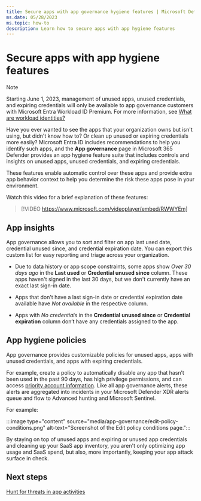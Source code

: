 ```yaml
---
title: Secure apps with app governance hygiene features | Microsoft Defender for Cloud Apps
ms.date: 05/28/2023
ms.topic: how-to
description: Learn how to secure apps with app hygiene features
---
```



# Secure apps with app hygiene features

> [!NOTE]
> Starting June 1, 2023, management of unused apps, unused credentials, and expiring credentials will only be available to app governance customers with Microsoft Entra Workload ID Premium. For more information, see [What are workload identities?](/azure/active-directory/workload-identities/workload-identities-overview)

Have you ever wanted to see the apps that your organization owns but isn't using, but didn't know how to? Or clean up unused or expiring credentials more easily? Microsoft Entra ID includes recommendations to help you identify such apps, and the **App governance** page in Microsoft 365 Defender provides an app hygiene feature suite that includes controls and insights on unused apps, unused credentials, and expiring credentials. 

These features enable automatic control over these apps and provide extra app behavior context to help you determine the risk these apps pose in your environment.

Watch this video for a brief explanation of these features:

> [!VIDEO https://www.microsoft.com/videoplayer/embed/RWWYEm]

## App insights

App governance allows you to sort and filter on app last used date, credential unused since, and credential expiration date. You can export this custom list for easy reporting and triage across your organization.

- Due to data history or app scope constraints, some apps show *Over 30 days ago* in the **Last used** or **Credential unused since** column. These apps haven't signed in the last 30 days, but we don't currently have an exact last sign-in date.

- Apps that don't have a last sign-in date or credential expiration date available have *Not available* in the respective column.

- Apps with *No credentials* in the **Credential unused since** or **Credential expiration** column don’t have any credentials assigned to the app.

## App hygiene policies

App governance provides customizable policies for unused apps, apps with unused credentials, and apps with expiring credentials. 

For example, create a policy to automatically disable any app that hasn’t been used in the past 90 days, has high privilege permissions, and can access [priority account information](/microsoft-365/admin/setup/priority-accounts). Like all app governance alerts, these alerts are aggregated into incidents in your Microsoft Defender XDR alerts queue and flow to Advanced hunting and Microsoft Sentinel.

For example:

:::image type="content" source="media/app-governance/edit-policy-conditions.png" alt-text="Screenshot of the Edit policy conditions page.":::

By staying on top of unused apps and expiring or unused app credentials and cleaning up your SaaS app inventory, you aren't only optimizing app usage and SaaS spend, but also, more importantly, keeping your app attack surface in check.


## Next steps

[Hunt for threats in app activities](app-activity-threat-hunting.md)
